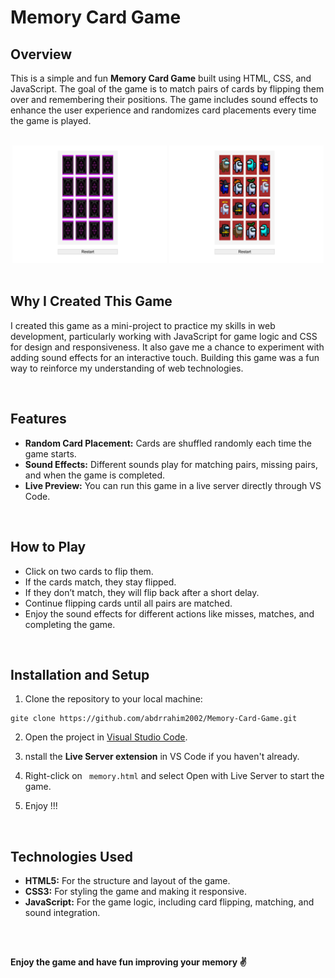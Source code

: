 # Memory Card Game

## Overview

This is a simple and fun **Memory Card Game** built using HTML, CSS, and JavaScript. The goal of the game is to match pairs of cards by flipping them over and remembering their positions. The game includes sound effects to enhance the user experience and randomizes card placements every time the game is played.

<br>

<div align='center'>

  <img src='https://raw.githubusercontent.com/abdrrahim2002/Memory-Card-Game/refs/heads/main/images/overview1.png' alt='overview' width='49%'>
  
  <img src='https://raw.githubusercontent.com/abdrrahim2002/Memory-Card-Game/refs/heads/main/images/overview2.png' alt='overview' width='49%'>
</div>

<br>

## Why I Created This Game
I created this game as a mini-project to practice my skills in web development, particularly working with JavaScript for game logic and CSS for design and responsiveness. It also gave me a chance to experiment with adding sound effects for an interactive touch. Building this game was a fun way to reinforce my understanding of web technologies.

<br>

## Features
- **Random Card Placement:** Cards are shuffled randomly each time the game starts.
- **Sound Effects:** Different sounds play for matching pairs, missing pairs, and when the game is completed.
- **Live Preview:** You can run this game in a live server directly through VS Code.

<br>

## How to Play
- Click on two cards to flip them.
- If the cards match, they stay flipped.
- If they don’t match, they will flip back after a short delay.
- Continue flipping cards until all pairs are matched.
- Enjoy the sound effects for different actions like misses, matches, and completing the game.

<br>

## Installation and Setup

1. Clone the repository to your local machine:

```
gite clone https://github.com/abdrrahim2002/Memory-Card-Game.git
```

2. Open the project in [Visual Studio Code](https://code.visualstudio.com/).

3. nstall the **Live Server extension** in VS Code if you haven't already.

4. Right-click on ` memory.html` and select Open with Live Server to start the game.

5. Enjoy !!!

<br>

## Technologies Used
- **HTML5:** For the structure and layout of the game.
- **CSS3:** For styling the game and making it responsive.
- **JavaScript:** For the game logic, including card flipping, matching, and sound integration.

<br>

## 

**Enjoy the game and have fun improving your memory ✌️**
